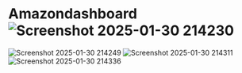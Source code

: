 # Amazondashboard![Screenshot 2025-01-30 214230](https://github.com/user-attachments/assets/3f1ab3a1-0487-43c9-9aa9-c829fd670a27)
![Screenshot 2025-01-30 214249](https://github.com/user-attachments/assets/2b14ea4e-df12-4433-b162-ff906bdfc3ff)
![Screenshot 2025-01-30 214311](https://github.com/user-attachments/assets/f30ab76e-3639-4af9-9638-3f5ec7a6cf8e)
![Screenshot 2025-01-30 214336](https://github.com/user-attachments/assets/e979ae15-0ea2-4141-9ba5-aef5450742e2)
